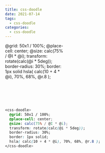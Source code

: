 ```yaml
---
title: css-doodle
date: 2021-07-14
tags:
  - css-doodle
categories:
  - css-doodle
---
```


<div style="width: 200px; height: 200px">
  <css-doodle @click="refresh" ref="doodle">
        @grid: 50x1 / 100%; @place-cell: center; @size: calc(75% / @I * @i);
        transform: rotate(calc(@i * 5deg)); border-radius: 30%; border: 1px solid
        hsla( calc(10 + 4 * @i), 70%, 68%, @r.8 );
  </css-doodle>
</div>

<!-- <style module>
.example {
  width: 200px;
  height: 200px
}
</style> -->

<script>
import CSSDoodle from "css-doodle";
export default {
  methods: {
    refresh: function () {
      this.$refs.doodle.update();
    },
  },
}
</script>

```css
<css-doodle>
  @grid: 50x1 / 100%;
  @place-cell: center;
  @size: calc(75% / @I * @i);
  transform: rotate(calc(@i * 5deg));
  border-radius: 30%;
  border: 1px solid;
  hsla( calc(10 + 4 * @i), 70%, 68%, @r.8 );
</css-doodle>
```
